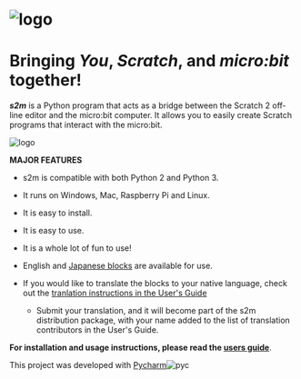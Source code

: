 ![logo](https://raw.github.com/MrYsLab/s2m/master/images/logo.png)
======
# Bringing _**You**_, _**Scratch**_, and _**micro:bit**_ together!

__*s2m*__ is a Python program that acts as a bridge between the Scratch 2 off-line editor
 and the micro:bit computer. It allows you to easily create Scratch programs that interact with the micro:bit.

![logo](https://raw.github.com/MrYsLab/s2m/master/images/launch.png)

__MAJOR FEATURES__

* s2m is compatible with both Python 2 and Python 3.

* It runs on Windows, Mac, Raspberry Pi and Linux.

* It is easy to install.

* It is easy to use.

* It is a whole lot of fun to use!

* English and [Japanese blocks](https://mryslab.github.io/s2m/blocks/#the-japanese-blocks) are available for use.

* If you would like to translate the blocks to your native language, check out
the [tranlation instructions in the User's Guide](https://mryslab.github.io/s2m/translation/)
    * Submit your translation, and it will become part of the s2m distribution package, with your name
    added to the list of translation contributors in the User's Guide.


__For installation and usage instructions, please read the [users guide](https://mryslab.github.io/s2m/)__.


This project was developed with [Pycharm](https://www.jetbrains.com/pycharm/)![pyc](https://raw.github.com/MrYsLab/s2m/master/images/icon_PyCharm.png)
